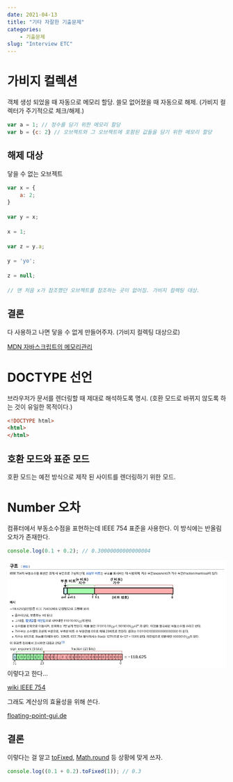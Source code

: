 ```yaml
---
date: 2021-04-13
title: "기타 자잘한 기출문제"
categories: 
    - 기출문제
slug: "Interview ETC"
---
```


# 가비지 컬렉션

객체 생성 되었을 때 자동으로 메모리 할당.
쓸모 없어졌을 때 자동으로 해제. (가비지 컬렉터가 주기적으로 체크/해제.)

```js
var a = 1; // 정수를 담기 위한 메모리 할당
var b = {c: 2} // 오브젝트와 그 오브젝트에 포함된 값들을 담기 위한 메모리 할당
```

## 해제 대상

닿을 수 없는 오브젝트

```js
var x = {
    a: 2;
}

var y = x;

x = 1;

var z = y.a;

y = 'yo';

z = null;

// 맨 처음 x가 참조했던 오브젝트를 참조하는 곳이 없어짐. 가비지 컬렉팅 대상.
```

## 결론

다 사용하고 나면 닿을 수 없게 만들어주자. (가비지 컬렉팅 대상으로)

[MDN 자바스크립트의 메모리관리](https://developer.mozilla.org/ko/docs/Web/JavaScript/Memory_Management)

# DOCTYPE 선언

브라우저가 문서를 렌더링할 때 제대로 해석하도록 명시.
(호환 모드로 바뀌지 않도록 하는 것이 유일한 목적이다.)


```html
<!DOCTYPE html>
<html>
</html>
```

## 호환 모드와 표준 모드

호환 모드는 예전 방식으로 제작 된 사이트를 렌더링하기 위한 모드.


# Number 오차

컴퓨터에서 부동소수점을 표현하는데 IEEE 754 표준을 사용한다.
이 방식에는 반올림 오차가 존재한다.

```js
console.log(0.1 + 0.2); // 0.30000000000000004
```

![wiki IEEE 754 image](../images/ieee.png)
이렇다고 한다...

[wiki IEEE 754](https://ko.wikipedia.org/wiki/IEEE_754)

그래도 계산상의 효율성을 위해 쓴다.

[floating-point-gui.de](https://floating-point-gui.de/basic/)

## 결론

이렇다는 걸 알고 [toFixed](https://developer.mozilla.org/ko/docs/Web/JavaScript/Reference/Global_Objects/Number/toFixed), [Math.round](https://developer.mozilla.org/ko/docs/Web/JavaScript/Reference/Global_Objects/Math/round) 등 상황에 맞게 쓰자.

```js
console.log((0.1 + 0.2).toFixed(1)); // 0.3
```
